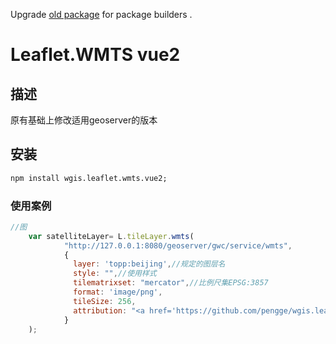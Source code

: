 
Upgrade [old package](https://github.com/Lexfoxer/Leaflet.WMTS) for package builders .

# Leaflet.WMTS vue2

## 描述 

原有基础上修改适用geoserver的版本


## 安装

```html
npm install wgis.leaflet.wmts.vue2;
```


### 使用案例
 
```js 
//图
    var satelliteLayer= L.tileLayer.wmts(
            "http://127.0.0.1:8080/geoserver/gwc/service/wmts",
            {
              layer: 'topp:beijing',//规定的图层名
              style: "",//使用样式
              tilematrixset: "mercator",//比例尺集EPSG:3857
              format: 'image/png',
              tileSize: 256,
              attribution: "<a href='https://github.com/pengge/wgis.leaflet.wmts.vue2'>GitHub </a>&copy; "
            }
    );
```
